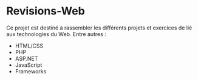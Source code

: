 # Revisions-Web

Ce projet est destiné à rassembler les différents projets et exercices de lié
aux technologies du Web.
Entre autres : 
- HTML/CSS
- PHP
- ASP.NET
- JavaScript
- Frameworks
